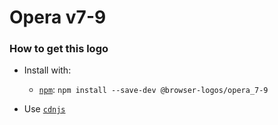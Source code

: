 # Opera v7-9

### How to get this logo

* Install with:
  * [`npm`](https://www.npmjs.com/): `npm install --save-dev @browser-logos/opera_7-9`

* Use [`cdnjs`](https://cdnjs.com/libraries/browser-logos)
